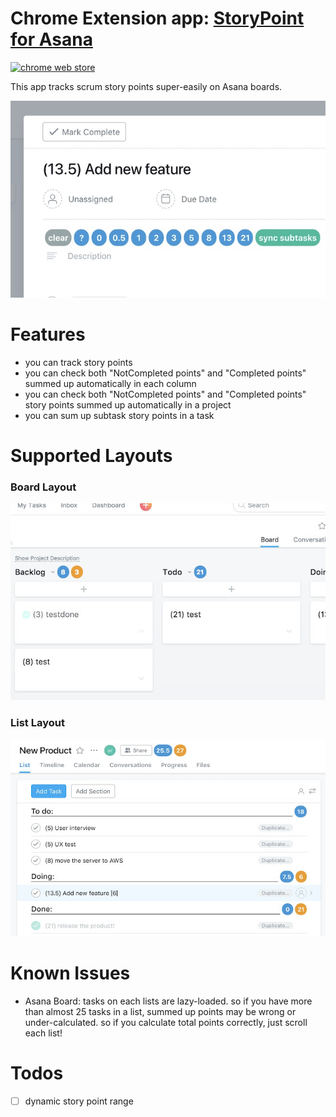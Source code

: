# Chrome Extension app: [StoryPoint for Asana](https://chrome.google.com/webstore/detail/storypoint-for-asana/ipkcinfcdhhcmibffhlklololceffgnc)

[![chrome web store](https://img.shields.io/chrome-web-store/v/ipkcinfcdhhcmibffhlklololceffgnc.svg)](https://chrome.google.com/webstore/detail/storypoint-for-asana/ipkcinfcdhhcmibffhlklololceffgnc)

This app tracks scrum story points super-easily on Asana boards.

![point](./docs/point.jpg)

# Features

- you can track story points
- you can check both "NotCompleted points" and "Completed points" summed up automatically in each column
- you can check both "NotCompleted points" and "Completed points" story points summed up automatically in a project
- you can sum up subtask story points in a task

# Supported Layouts

### Board Layout
![board](./docs/board.jpg)

### List Layout
![list](./docs/list.jpg)


# Known Issues

- Asana Board: tasks on each lists are lazy-loaded. so if you have more than almost 25 tasks in a list, summed up points may be wrong or under-calculated. so if you calculate total points correctly, just scroll each list!


# Todos

- [ ] dynamic story point range
